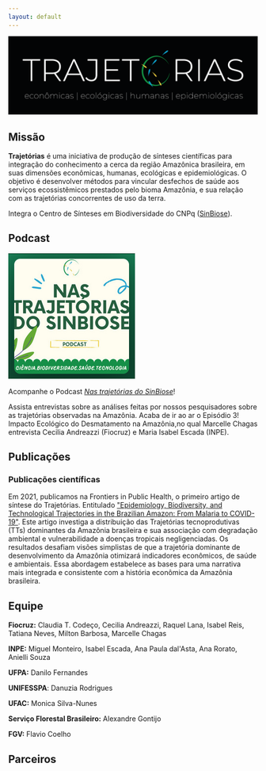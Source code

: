 ```yaml
---
layout: default
---
```


![Branching](/assets/img/logo-preto.png)

## Missão

**Trajetórias** é uma iniciativa de produção de sínteses científicas para integração do conhecimento a cerca da região Amazônica brasileira, em suas dimensões econômicas, humanas, ecológicas e epidemiológicas. O objetivo é desenvolver métodos para vincular desfechos de saúde aos serviços ecossistêmicos prestados pelo bioma Amazônia, e sua relação com as trajetórias concorrentes de uso da terra. 

Integra o Centro de Sínteses em Biodiversidade do CNPq ([SinBiose](http://www.sinbiose.cnpq.br/web/sinbiose)).  

## Podcast 

![Branching](images/podcast-logo.png)

Acompanhe o Podcast [*Nas trajetórias do SinBiose*](https://open.spotify.com/show/1hBMRZolQvwUdQy6SnconS)!

Assista entrevistas sobre as análises feitas por nossos pesquisadores sobre as trajetórias observadas na Amazônia. Acaba de ir ao ar o Episódio 3! Impacto Ecológico do Desmatamento na Amazônia,no qual Marcelle Chagas entrevista Cecilia Andreazzi (Fiocruz) e Maria Isabel Escada (INPE).


## Publicações 

### Publicações científicas

Em 2021, publicamos na Frontiers in Public Health, o primeiro artigo de síntese do Trajetórias. Entitulado ["Epidemiology, Biodiversity, and Technological Trajectories in the Brazilian Amazon: From Malaria to COVID-19"](https://doi.org/10.3389/fpubh.2021.647754). Este artigo investiga a distribuição das Trajetórias tecnoprodutivas (TTs) dominantes da Amazônia brasileira e sua associação com degradação ambiental e vulnerabilidade a doenças tropicais negligenciadas. Os resultados desafiam visões simplistas de que a trajetória dominante de desenvolvimento da Amazônia otimizará indicadores econômicos, de saúde e ambientais. Essa abordagem estabelece as bases para uma narrativa mais integrada e consistente com a história econômica da Amazônia brasileira. 

## Equipe 

**Fiocruz:** Claudia T. Codeço, Cecilia Andreazzi, Raquel Lana, Isabel Reis, Tatiana Neves, Milton Barbosa, Marcelle Chagas

**INPE:** Miguel Monteiro, Isabel Escada, Ana Paula dal'Asta, Ana Rorato, Anielli Souza

**UFPA:** Danilo Fernandes 

**UNIFESSPA**: Danuzia Rodrigues

**UFAC:** Monica Silva-Nunes

**Serviço Florestal Brasileiro:** Alexandre Gontijo

**FGV:** Flavio Coelho

## Parceiros



